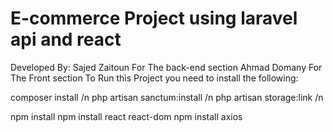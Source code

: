 # E-commerce Project using laravel api  and react #
Developed By:
Sajed Zaitoun For The back-end section
Ahmad Domany For The Front section
To Run this Project you need to install the following:

composer install /n
php artisan sanctum:install /n
php artisan storage:link /n


npm install
npm install react react-dom
npm install axios

